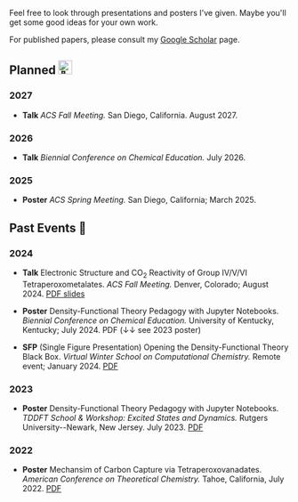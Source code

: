 Feel free to look through presentations and posters I've given. Maybe you'll get some good ideas for your own work.

For published papers, please consult my [Google Scholar](https://scholar.google.com/citations?user=_PBxidMAAAAJ&hl=en) page.

## Planned <picture> <source srcset="https://fonts.gstatic.com/s/e/notoemoji/latest/1f91e/512.webp" type="image/webp"> <img src="https://fonts.gstatic.com/s/e/notoemoji/latest/1f91e/512.gif" alt="🤞" width="25" height="25"> </picture>

### 2027

 - **Talk** *ACS Fall Meeting.* San Diego, California. August 2027.

### 2026

 - **Talk** *Biennial Conference on Chemical Education.* July 2026.

### 2025

 - **Poster** *ACS Spring Meeting.* San Diego, California; March 2025.

## Past Events 🌄

### 2024 

 -  **Talk** Electronic Structure and CO<sub>2</sub> Reactivity of Group IV/V/VI Tetraperoxometalates. *ACS Fall Meeting.* Denver, Colorado; August 2024. [PDF slides](https://github.com/LinusP217/presentations/blob/main/slides/JH_ACS_2024.pdf)

 - **Poster** Density-Functional Theory Pedagogy with Jupyter Notebooks. *Biennial Conference on Chemical Education.* University of Kentucky, Kentucky; July 2024. PDF (↓↓ see 2023 poster)

 - **SFP** (Single Figure Presentation) Opening the Density-Functional Theory Black Box. *Virtual Winter School on Computational Chemistry.* Remote event; January 2024. [PDF](https://github.com/LinusP217/presentations/blob/main/posters/JH_VWSCC_SFP_2024.pdf)

### 2023

 - **Poster** Density-Functional Theory Pedagogy with Jupyter Notebooks. *TDDFT School & Workshop: Excited States and Dynamics.* Rutgers University--Newark, New Jersey. July 2023. [PDF](https://github.com/LinusP217/presentations/blob/main/posters/JH_TDDFT_poster_2023.pdf)

### 2022

 - **Poster** Mechansim of Carbon Capture via Tetraperoxovanadates. *American Conference on Theoretical Chemistry.* Tahoe, California, July 2022. [PDF](https://github.com/LinusP217/presentations/blob/main/posters/JH_ACTC_poster_2022.pdf)

